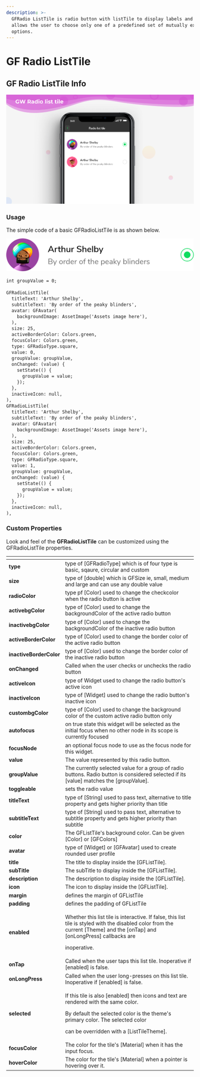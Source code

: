 ```yaml
---
description: >-
  GFRadio ListTile is radio button with listTile to display labels and which
  allows the user to choose only one of a predefined set of mutually exclusive
  options.
---
```


# GF Radio ListTile

## GF Radio ListTile Info

![GF Radio ListTile](../.gitbook/assets/docs-banner-radio-list-tile-2x.png)

### Usage

The simple code of a basic GFRadioListTile is as shown below.

![GF RadioListTile](../.gitbook/assets/radiolist-tile-3x.png)

```text
int groupValue = 0;

GFRadioListTile(
  titleText: 'Arthur Shelby',
  subtitleText: 'By order of the peaky blinders',
  avatar: GFAvatar(
    backgroundImage: AssetImage('Assets image here'),
  ),
  size: 25,
  activeBorderColor: Colors.green,
  focusColor: Colors.green,
  type: GFRadioType.square,
  value: 0,
  groupValue: groupValue,
  onChanged: (value) {
    setState(() {
      groupValue = value;
    });
  },
  inactiveIcon: null,
),
GFRadioListTile(
  titleText: 'Arthur Shelby',
  subtitleText: 'By order of the peaky blinders',
  avatar: GFAvatar(
    backgroundImage: AssetImage('Assets image here'),
  ),
  size: 25,
  activeBorderColor: Colors.green,
  focusColor: Colors.green,
  type: GFRadioType.square,
  value: 1,
  groupValue: groupValue,
  onChanged: (value) {
    setState(() {
      groupValue = value;
    });
  },
  inactiveIcon: null,
),
```

### Custom Properties

Look and feel of the **GFRadioListTile** can be customized using the GFRadioListTile properties.

<table>
  <thead>
    <tr>
      <th style="text-align:left"></th>
      <th style="text-align:left"></th>
    </tr>
  </thead>
  <tbody>
    <tr>
      <td style="text-align:left"><b>type</b>
      </td>
      <td style="text-align:left">type of [GFRadioType] which is of four type is basic, sqaure, circular
        and custom</td>
    </tr>
    <tr>
      <td style="text-align:left"><b>size</b>
      </td>
      <td style="text-align:left">type of [double] which is GFSize ie, small, medium and large and can use
        any double value</td>
    </tr>
    <tr>
      <td style="text-align:left"><b>radioColor</b>
      </td>
      <td style="text-align:left">type pf [Color] used to change the checkcolor when the radio button is
        active</td>
    </tr>
    <tr>
      <td style="text-align:left"><b>activebgColor</b>
      </td>
      <td style="text-align:left">type of [Color] used to change the backgroundColor of the active radio
        button</td>
    </tr>
    <tr>
      <td style="text-align:left"><b>inactivebgColor</b>
      </td>
      <td style="text-align:left">type of [Color] used to change the backgroundColor of the inactive radio
        button</td>
    </tr>
    <tr>
      <td style="text-align:left"><b>activeBorderColor</b>
      </td>
      <td style="text-align:left">type of [Color] used to change the border color of the active radio button</td>
    </tr>
    <tr>
      <td style="text-align:left"><b>inactiveBorderColor</b>
      </td>
      <td style="text-align:left">type of [Color] used to change the border color of the inactive radio
        button</td>
    </tr>
    <tr>
      <td style="text-align:left"><b>onChanged</b>
      </td>
      <td style="text-align:left">Called when the user checks or unchecks the radio button</td>
    </tr>
    <tr>
      <td style="text-align:left"><b>activeIcon</b>
      </td>
      <td style="text-align:left">type of Widget used to change the radio button&apos;s active icon</td>
    </tr>
    <tr>
      <td style="text-align:left"><b>inactiveIcon</b>
      </td>
      <td style="text-align:left">type of [Widget] used to change the radio button&apos;s inactive icon</td>
    </tr>
    <tr>
      <td style="text-align:left"><b>custombgColor</b>
      </td>
      <td style="text-align:left">type of [Color] used to change the background color of the custom active
        radio button only</td>
    </tr>
    <tr>
      <td style="text-align:left"><b>autofocus</b>
      </td>
      <td style="text-align:left">on true state this widget will be selected as the initial focus when no
        other node in its scope is currently focused</td>
    </tr>
    <tr>
      <td style="text-align:left"><b>focusNode</b>
      </td>
      <td style="text-align:left">an optional focus node to use as the focus node for this widget.</td>
    </tr>
    <tr>
      <td style="text-align:left"><b>value</b>
      </td>
      <td style="text-align:left">The value represented by this radio button.</td>
    </tr>
    <tr>
      <td style="text-align:left"><b>groupValue</b>
      </td>
      <td style="text-align:left">The currently selected value for a group of radio buttons. Radio button
        is considered selected if its [value] matches the [groupValue].</td>
    </tr>
    <tr>
      <td style="text-align:left"><b>toggleable</b>
      </td>
      <td style="text-align:left">sets the radio value</td>
    </tr>
    <tr>
      <td style="text-align:left"><b>titleText</b>
      </td>
      <td style="text-align:left">type of [String] used to pass text, alternative to title property and
        gets higher priority than title</td>
    </tr>
    <tr>
      <td style="text-align:left"><b>subtitleText</b>
      </td>
      <td style="text-align:left">type of [String] used to pass text, alternative to subtitle property and
        gets higher priority than subtitle</td>
    </tr>
    <tr>
      <td style="text-align:left"><b>color</b>
      </td>
      <td style="text-align:left">The GFListTile&apos;s background color. Can be given [Color] or [GFColors]</td>
    </tr>
    <tr>
      <td style="text-align:left"><b>avatar</b>
      </td>
      <td style="text-align:left">type of [Widget] or [GFAvatar] used to create rounded user profile</td>
    </tr>
    <tr>
      <td style="text-align:left"><b>title</b>
      </td>
      <td style="text-align:left">The title to display inside the [GFListTile].</td>
    </tr>
    <tr>
      <td style="text-align:left"><b>subTitle</b>
      </td>
      <td style="text-align:left">The subTitle to display inside the [GFListTile].</td>
    </tr>
    <tr>
      <td style="text-align:left"><b>description</b>
      </td>
      <td style="text-align:left">The description to display inside the [GFListTile].</td>
    </tr>
    <tr>
      <td style="text-align:left"><b>icon</b>
      </td>
      <td style="text-align:left">The icon to display inside the [GFListTile].</td>
    </tr>
    <tr>
      <td style="text-align:left"><b>margin</b>
      </td>
      <td style="text-align:left">defines the margin of GFListTile</td>
    </tr>
    <tr>
      <td style="text-align:left"><b>padding</b>
      </td>
      <td style="text-align:left">defines the padding of GFListTile</td>
    </tr>
    <tr>
      <td style="text-align:left"><b>enabled</b>
      </td>
      <td style="text-align:left">
        <p>Whether this list tile is interactive. If false, this list tile is styled
          with the disabled color from the current [Theme] and the [onTap] and [onLongPress]
          callbacks are</p>
        <p>inoperative.</p>
      </td>
    </tr>
    <tr>
      <td style="text-align:left"><b>onTap</b>
      </td>
      <td style="text-align:left">Called when the user taps this list tile. Inoperative if [enabled] is
        false.</td>
    </tr>
    <tr>
      <td style="text-align:left"><b>onLongPress</b>
      </td>
      <td style="text-align:left">Called when the user long-presses on this list tile. Inoperative if [enabled]
        is false.</td>
    </tr>
    <tr>
      <td style="text-align:left"><b>selected</b>
      </td>
      <td style="text-align:left">
        <p>If this tile is also [enabled] then icons and text are rendered with the
          same color.</p>
        <p>By default the selected color is the theme&apos;s primary color. The selected
          color</p>
        <p>can be overridden with a [ListTileTheme].</p>
      </td>
    </tr>
    <tr>
      <td style="text-align:left"><b>focusColor</b>
      </td>
      <td style="text-align:left">The color for the tile&apos;s [Material] when it has the input focus.</td>
    </tr>
    <tr>
      <td style="text-align:left"><b>hoverColor</b>
      </td>
      <td style="text-align:left">The color for the tile&apos;s [Material] when a pointer is hovering over
        it.</td>
    </tr>
  </tbody>
</table>



